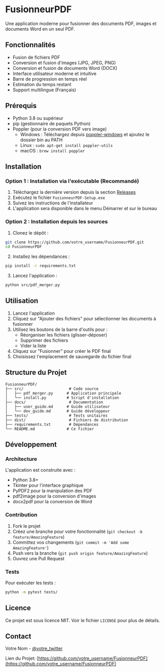 # FusionneurPDF

Une application moderne pour fusionner des documents PDF, images et documents Word en un seul PDF.

## Fonctionnalités

- Fusion de fichiers PDF
- Conversion et fusion d'images (JPG, JPEG, PNG)
- Conversion et fusion de documents Word (DOCX)
- Interface utilisateur moderne et intuitive
- Barre de progression en temps réel
- Estimation du temps restant
- Support multilingue (Français)

## Prérequis

- Python 3.8 ou supérieur
- pip (gestionnaire de paquets Python)
- Poppler (pour la conversion PDF vers image)
  - Windows : Téléchargez depuis [poppler-windows](https://github.com/oschwartz10612/poppler-windows/releases/) et ajoutez le dossier bin au PATH
  - Linux : `sudo apt-get install poppler-utils`
  - macOS : `brew install poppler`

## Installation

### Option 1 : Installation via l'exécutable (Recommandé)

1. Téléchargez la dernière version depuis la section [Releases](https://github.com/votre_username/FusionneurPDF/releases)
2. Exécutez le fichier `FusionneurPDF-Setup.exe`
3. Suivez les instructions de l'installateur
4. L'application sera disponible dans le menu Démarrer et sur le bureau

### Option 2 : Installation depuis les sources

1. Clonez le dépôt :

```bash
git clone https://github.com/votre_username/FusionneurPDF.git
cd FusionneurPDF
```

2. Installez les dépendances :

```bash
pip install -r requirements.txt
```

3. Lancez l'application :

```bash
python src/pdf_merger.py
```

## Utilisation

1. Lancez l'application
2. Cliquez sur "Ajouter des fichiers" pour sélectionner les documents à fusionner
3. Utilisez les boutons de la barre d'outils pour :
   - Réorganiser les fichiers (glisser-déposer)
   - Supprimer des fichiers
   - Vider la liste
4. Cliquez sur "Fusionner" pour créer le PDF final
5. Choisissez l'emplacement de sauvegarde du fichier final

## Structure du Projet

```
FusionneurPDF/
├── src/                    # Code source
│   ├── pdf_merger.py      # Application principale
│   └── install.py         # Script d'installation
├── docs/                   # Documentation
│   ├── user_guide.md      # Guide utilisateur
│   └── dev_guide.md       # Guide développeur
├── tests/                  # Tests unitaires
├── dist/                   # Fichiers de distribution
├── requirements.txt        # Dépendances
└── README.md              # Ce fichier
```

## Développement

### Architecture

L'application est construite avec :

- Python 3.8+
- Tkinter pour l'interface graphique
- PyPDF2 pour la manipulation des PDF
- pdf2image pour la conversion d'images
- docx2pdf pour la conversion de Word

### Contribution

1. Fork le projet
2. Créez une branche pour votre fonctionnalité (`git checkout -b feature/AmazingFeature`)
3. Committez vos changements (`git commit -m 'Add some AmazingFeature'`)
4. Push vers la branche (`git push origin feature/AmazingFeature`)
5. Ouvrez une Pull Request

### Tests

Pour exécuter les tests :

```bash
python -m pytest tests/
```

## Licence

Ce projet est sous licence MIT. Voir le fichier `LICENSE` pour plus de détails.

## Contact

Votre Nom - [@votre_twitter](https://twitter.com/votre_twitter)

Lien du Projet: [https://github.com/votre_username/FusionneurPDF](https://github.com/votre_username/FusionneurPDF)
